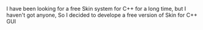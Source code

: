I have been looking for a free Skin system for C++ for a long time, but I haven't got anyone, So I decided to develope a free version of Skin for C++ GUI